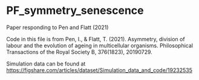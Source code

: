 # PF_symmetry_senescence
Paper responding to Pen and Flatt (2021)

Code in this file is from Pen, I., & Flatt, T. (2021). Asymmetry, division of labour and the evolution of ageing in multicellular organisms. Philosophical Transactions of the Royal Society B, 376(1823), 20190729.

Simulation data can be found at https://figshare.com/articles/dataset/Simulation_data_and_code/19232535
